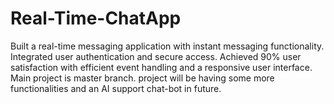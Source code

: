 # Real-Time-ChatApp
Built a real-time messaging application with instant messaging functionality. Integrated user authentication and secure access. Achieved 90% user satisfaction with efficient event handling and a responsive user interface.
Main project is master branch.
project will be having some more functionalities and an AI support chat-bot in future.

